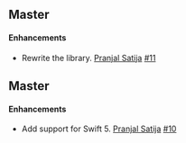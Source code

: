 ## Master
#### Enhancements
* Rewrite the library.
[Pranjal Satija](https://github.com/pranjalsatija)
[#11](https://github.com/BottleRocketStudios/iOS-Holocron/pull/11)

## Master
#### Enhancements
* Add support for Swift 5.
[Pranjal Satija](https://github.com/pranjalsatija)
[#10](https://github.com/BottleRocketStudios/iOS-Holocron/pull/10)
